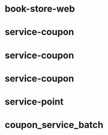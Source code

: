 # book-store-web
# service-coupon
# service-coupon
# service-coupon
# service-point
# coupon_service_batch
